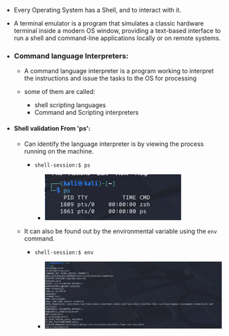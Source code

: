 - Every Operating System has a Shell, and to interact with it.
- A terminal emulator is a program that simulates a classic hardware terminal inside a modern OS window, providing a text-based interface to run a shell and command-line applications locally or on remote systems.

- ### Command language Interpreters:

	- A command language interpreter is a program working to interpret the instructions and issue the tasks to the OS for processing
	
	- some of them are called:
	
		- shell scripting languages
		- Command and Scripting interpreters

- #### Shell validation From 'ps':

	- Can identify the language interpreter is by viewing the process running on the machine.
	
		- `shell-session:$ ps`
		
			- ![image alt](https://github.com/spider256-pt/Shells/blob/dc5426d764f63932f3da7e853e0c07309ab03be8/images/Screenshot%202025-08-31%20013534.png)

	- It can also be found out by the environmental variable using the `env` command.
	
		- `shell-session:$ env`
    
			- ![image alt](https://github.com/spider256-pt/Shells/blob/dc5426d764f63932f3da7e853e0c07309ab03be8/images/Screenshot%202025-08-31%20013623.png)
